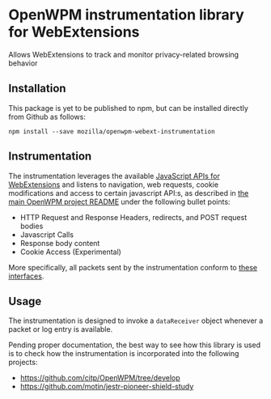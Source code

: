 # OpenWPM instrumentation library for WebExtensions

Allows WebExtensions to track and monitor privacy-related browsing behavior

## Installation

This package is yet to be published to npm, but can be installed directly from Github as follows:

```
npm install --save mozilla/openwpm-webext-instrumentation
```

## Instrumentation

The instrumentation leverages the available [JavaScript APIs for WebExtensions](https://developer.mozilla.org/en-US/docs/Mozilla/Add-ons/WebExtensions/API) and listens to navigation, web requests, cookie modifications and access to certain javascript API:s, as described in [the main OpenWPM project README](https://github.com/citp/OpenWPM/tree/develop#instrumentation-and-data-access) under the following bullet points:
 - HTTP Request and Response Headers, redirects, and POST request bodies
 - Javascript Calls
 - Response body content
 - Cookie Access (Experimental)

More specifically, all packets sent by the instrumentation conform to [these interfaces](https://github.com/mozilla/openwpm-webext-instrumentation/blob/refactor-legacy-sdk-code-to-webext-equivalent/src/types/schema.d.ts).

## Usage

The instrumentation is designed to invoke a `dataReceiver` object whenever a packet or log entry is available.

Pending proper documentation, the best way to see how this library is used is to check how the instrumentation is incorporated into the following projects:

 * https://github.com/citp/OpenWPM/tree/develop
 * https://github.com/motin/jestr-pioneer-shield-study
